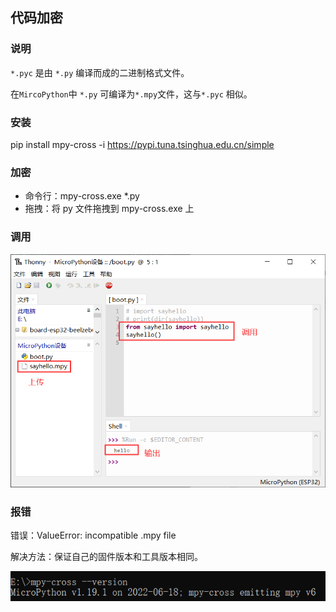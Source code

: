 ## 代码加密

### 说明

`*.pyc` 是由 `*.py` 编译而成的二进制格式文件。

在`MircoPython`中 `*.py` 可编译为`*.mpy`文件，这与`*.pyc` 相似。

### 安装

pip install mpy-cross -i https://pypi.tuna.tsinghua.edu.cn/simple

### 加密

* 命令行：mpy-cross.exe *.py
* 拖拽：将 py 文件拖拽到 mpy-cross.exe 上

### 调用

![upload_and_run_mpy](image\upload_and_run_mpy.png)

### 报错

错误：ValueError: incompatible .mpy file

解决方法：保证自己的固件版本和工具版本相同。

![1.tool_vsersion](image\tool_vsersion.png)

